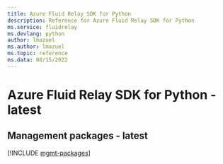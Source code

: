 ```yaml
---
title: Azure Fluid Relay SDK for Python
description: Reference for Azure Fluid Relay SDK for Python
ms.service: fluidrelay
ms.devlang: python
author: lmazuel
ms.author: lmazuel
ms.topic: reference
ms.data: 08/15/2022
---
```

# Azure Fluid Relay SDK for Python - latest

## Management packages - latest
[!INCLUDE [mgmt-packages](fluid-relay-mgmt-index.md)]